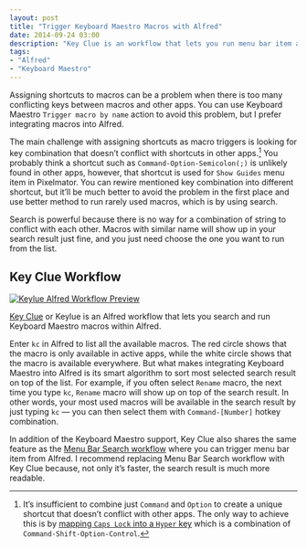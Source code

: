```yaml
---
layout: post
title: "Trigger Keyboard Maestro Macros with Alfred"
date: 2014-09-24 03:00
description: "Key Clue is an workflow that lets you run menu bar item and Keyboard Maestro macros from Alfred for Mac. "
tags:
- "Alfred"
- "Keyboard Maestro"
---
```


Assigning shortcuts to macros can be a problem when there is too many conflicting keys between macros and other apps. You can use Keyboard Maestro `Trigger macro by name` action to avoid this problem, but I prefer integrating macros into Alfred.

<!-- more -->

The main challenge with assigning shortcuts as macro triggers is looking for key combination that doesn’t conflict with shortcuts in other apps.[^1] You probably think a shortcut such as `Command-Option-Semicolon(;)` is unlikely found in other apps, however, that shortcut is used for `Show Guides` menu item in Pixelmator. You can rewire mentioned key combination into different shortcut, but it’ll be much better to avoid the problem in the first place and use better method to run  rarely used macros, which is by using search.

Search is powerful because there is no way for a combination of string to conflict with each other. Macros with similar name will show up in your search result just fine, and you just need choose the one you want to run from the list.


## Key Clue Workflow
[ ![Keylue Alfred Workflow Preview][220432] ](http://images.sayzlim.net/2014/09/alfred_workflow_keylue.jpg "Keylue Alfred Workflow Preview")

[220432]: http://images.sayzlim.net/2014/09/alfred_workflow_keylue.jpg "Keylue Alfred Workflow Preview"

[Key Clue](http://www.alfredforum.com/topic/3156-keylue-key-clue-alfred-2-workflow-for-menu-bar-and-keyboard-maestro-hot-key-search/ "Keylue (Key Clue): Alfred 2 Workflow for Menu Bar and Keyboard ...") or Keylue is an Alfred workflow that lets you search and run Keyboard Maestro macros within Alfred.

Enter `kc` in Alfred to list all the available macros. The red circle shows that the macro is only available in active apps, while the white circle shows that the macro is available everywhere. But what makes integrating Keyboard Maestro into Alfred is its smart algorithm to sort most selected search result on top of the list. For example, if you often select `Rename` macro, the next time you type `kc`, `Rename` macro will show up on top of the search result. In other words, your most used macros will be available in the search result by just typing `kc` — you can then select them with `Command-[Number]` hotkey combination.

In addition of the Keyboard Maestro support, Key Clue also shares the same feature as the [Menu Bar Search workflow](http://sayzlim.net/effective-menu-bar-search-workflow "Effective Menu Bar Search Workflow - Sayz Lim") where you can trigger menu bar item from Alfred. I recommend replacing Menu Bar Search workflow with Key Clue because, not only it’s faster, the search result is much more readable.

[^1]: It’s insufficient to combine just `Command` and `Option` to create a unique shortcut that doesn’t conflict with other apps. The only way to achieve this is by [mapping `Caps Lock` into a `Hyper` key](http://sayzlim.net/disable-sysdiagnose-key-combination "Disable Sysdiagnose Key Combination - Sayz Lim") which is a combination of `Command-Shift-Option-Control`.
